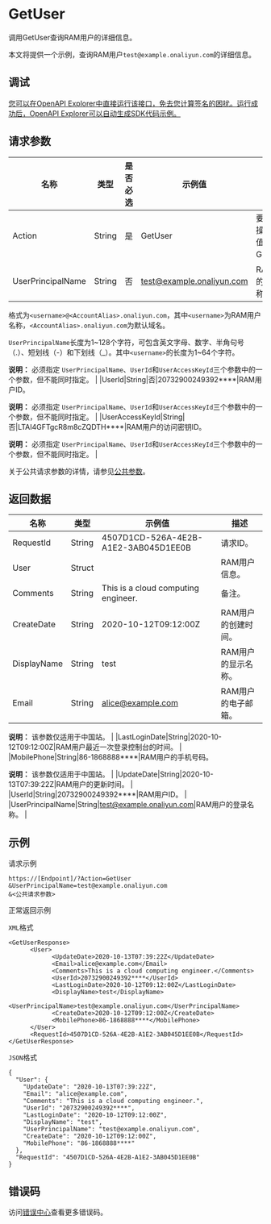 # GetUser

调用GetUser查询RAM用户的详细信息。

本文将提供一个示例，查询RAM用户`test@example.onaliyun.com`的详细信息。

## 调试

[您可以在OpenAPI Explorer中直接运行该接口，免去您计算签名的困扰。运行成功后，OpenAPI Explorer可以自动生成SDK代码示例。](https://api.aliyun.com/#product=Ims&api=GetUser&type=RPC&version=2019-08-15)

## 请求参数

|名称|类型|是否必选|示例值|描述|
|--|--|----|---|--|
|Action|String|是|GetUser|要执行的操作。取值：GetUser。 |
|UserPrincipalName|String|否|test@example.onaliyun.com|RAM用户的登录名称。

 格式为`<username>@<AccountAlias>.onaliyun.com`，其中`<username>`为RAM用户名称，`<AccountAlias>.onaliyun.com`为默认域名。

 `UserPrincipalName`长度为1~128个字符，可包含英文字母、数字、半角句号（.）、短划线（-）和下划线（\_）。其中`<username>`的长度为1~64个字符。

 **说明：** 必须指定 `UserPrincipalName`、`UserId`和`UserAccessKeyId`三个参数中的一个参数，但不能同时指定。 |
|UserId|String|否|20732900249392\*\*\*\*|RAM用户ID。

 **说明：** 必须指定 `UserPrincipalName`、`UserId`和`UserAccessKeyId`三个参数中的一个参数，但不能同时指定。 |
|UserAccessKeyId|String|否|LTAI4GFTgcR8m8cZQDTH\*\*\*\*|RAM用户的访问密钥ID。

 **说明：** 必须指定 `UserPrincipalName`、`UserId`和`UserAccessKeyId`三个参数中的一个参数，但不能同时指定。 |

关于公共请求参数的详情，请参见[公共参数](~~187377~~)。

## 返回数据

|名称|类型|示例值|描述|
|--|--|---|--|
|RequestId|String|4507D1CD-526A-4E2B-A1E2-3AB045D1EE0B|请求ID。 |
|User|Struct| |RAM用户信息。 |
|Comments|String|This is a cloud computing engineer.|备注。 |
|CreateDate|String|2020-10-12T09:12:00Z|RAM用户的创建时间。 |
|DisplayName|String|test|RAM用户的显示名称。 |
|Email|String|alice@example.com|RAM用户的电子邮箱。

 **说明：** 该参数仅适用于中国站。 |
|LastLoginDate|String|2020-10-12T09:12:00Z|RAM用户最近一次登录控制台的时间。 |
|MobilePhone|String|86-1868888\*\*\*\*|RAM用户的手机号码。

 **说明：** 该参数仅适用于中国站。 |
|UpdateDate|String|2020-10-13T07:39:22Z|RAM用户的更新时间。 |
|UserId|String|20732900249392\*\*\*\*|RAM用户ID。 |
|UserPrincipalName|String|test@example.onaliyun.com|RAM用户的登录名称。 |

## 示例

请求示例

```
https://[Endpoint]/?Action=GetUser
&UserPrincipalName=test@example.onaliyun.com
&<公共请求参数>
```

正常返回示例

`XML`格式

```
<GetUserResponse>
	  <User>
		    <UpdateDate>2020-10-13T07:39:22Z</UpdateDate>
		    <Email>alice@example.com</Email>
		    <Comments>This is a cloud computing engineer.</Comments>
		    <UserId>20732900249392****</UserId>
		    <LastLoginDate>2020-10-12T09:12:00Z</LastLoginDate>
		    <DisplayName>test</DisplayName>
		    <UserPrincipalName>test@example.onaliyun.com</UserPrincipalName>
		    <CreateDate>2020-10-12T09:12:00Z</CreateDate>
		    <MobilePhone>86-1868888****</MobilePhone>
	  </User>
	  <RequestId>4507D1CD-526A-4E2B-A1E2-3AB045D1EE0B</RequestId>
</GetUserResponse>
```

`JSON`格式

```
{
  "User": {
    "UpdateDate": "2020-10-13T07:39:22Z",
    "Email": "alice@example.com",
    "Comments": "This is a cloud computing engineer.",
    "UserId": "20732900249392****",
    "LastLoginDate": "2020-10-12T09:12:00Z",
    "DisplayName": "test",
    "UserPrincipalName": "test@example.onaliyun.com",
    "CreateDate": "2020-10-12T09:12:00Z",
    "MobilePhone": "86-1868888****"
  },
  "RequestId": "4507D1CD-526A-4E2B-A1E2-3AB045D1EE0B"
}
```

## 错误码

访问[错误中心](https://error-center.aliyun.com/status/product/Ims)查看更多错误码。

